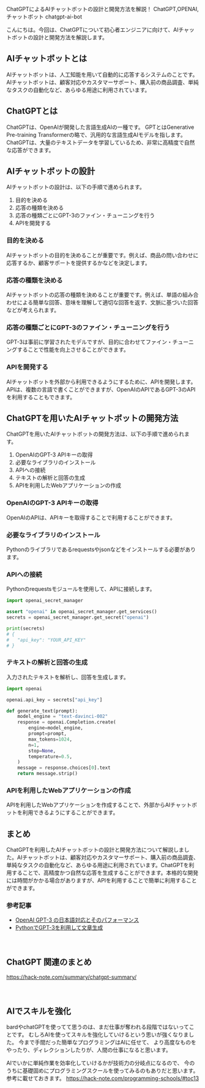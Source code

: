 ChatGPTによるAIチャットボットの設計と開発方法を解説！
ChatGPT,OPENAI,チャットボット
chatgpt-ai-bot

こんにちは。今回は、ChatGPTについて初心者エンジニアに向けて、AIチャットボットの設計と開発方法を解説します。

## AIチャットボットとは

AIチャットボットは、人工知能を用いて自動的に応答するシステムのことです。AIチャットボットは、顧客対応やカスタマーサポート、購入前の商品調査、単純なタスクの自動化など、あらゆる用途に利用されています。

## ChatGPTとは

ChatGPTは、OpenAIが開発した言語生成AIの一種です。 GPTとはGenerative Pre-training Transformerの略で、汎用的な言語生成AIモデルを指します。ChatGPTは、大量のテキストデータを学習しているため、非常に高精度で自然な応答ができます。

## AIチャットボットの設計

AIチャットボットの設計は、以下の手順で進められます。

1. 目的を決める
2. 応答の種類を決める
3. 応答の種類ごとにGPT-3のファイン・チューニングを行う
4. APIを開発する

### 目的を決める

AIチャットボットの目的を決めることが重要です。例えば、商品の問い合わせに応答するか、顧客サポートを提供するかなどを決定します。

### 応答の種類を決める

AIチャットボットの応答の種類を決めることが重要です。例えば、単語の組み合わせによる簡単な回答、意味を理解して適切な回答を返す、文脈に基づいた回答などが考えられます。

### 応答の種類ごとにGPT-3のファイン・チューニングを行う

GPT-3は事前に学習されたモデルですが、目的に合わせてファイン・チューニングすることで性能を向上させることができます。

### APIを開発する

AIチャットボットを外部から利用できるようにするために、APIを開発します。APIは、複数の言語で書くことができますが、OpenAIのAPIであるGPT-3のAPIを利用することもできます。

## ChatGPTを用いたAIチャットボットの開発方法

ChatGPTを用いたAIチャットボットの開発方法は、以下の手順で進められます。

1. OpenAIのGPT-3 APIキーの取得
2. 必要なライブラリのインストール
3. APIへの接続
4. テキストの解析と回答の生成
5. APIを利用したWebアプリケーションの作成

### OpenAIのGPT-3 APIキーの取得

OpenAIのAPIは、APIキーを取得することで利用することができます。

### 必要なライブラリのインストール

Pythonのライブラリであるrequestsやjsonなどをインストールする必要があります。

### APIへの接続

Pythonのrequestsモジュールを使用して、APIに接続します。

```python
import openai_secret_manager

assert "openai" in openai_secret_manager.get_services()
secrets = openai_secret_manager.get_secret("openai")

print(secrets)
# {
#   "api_key": "YOUR_API_KEY"
# }
```

### テキストの解析と回答の生成

入力されたテキストを解析し、回答を生成します。

```python
import openai

openai.api_key = secrets["api_key"]

def generate_text(prompt):
    model_engine = "text-davinci-002"
    response = openai.Completion.create(
        engine=model_engine,
        prompt=prompt,
        max_tokens=1024,
        n=1,
        stop=None,
        temperature=0.5,
    )
    message = response.choices[0].text
    return message.strip()
```

### APIを利用したWebアプリケーションの作成

APIを利用したWebアプリケーションを作成することで、外部からAIチャットボットを利用できるようにすることができます。

## まとめ

ChatGPTを利用したAIチャットボットの設計と開発方法について解説しました。AIチャットボットは、顧客対応やカスタマーサポート、購入前の商品調査、単純なタスクの自動化など、あらゆる用途に利用されています。ChatGPTを利用することで、高精度かつ自然な応答を生成することができます。本格的な開発には時間がかかる場合がありますが、APIを利用することで簡単に利用することができます。

### 参考記事
- [OpenAI GPT-3 の日本語対応とそのパフォーマンス](https://ai-scholar.tech/articles/openai-gpt3-japanese)
- [PythonでGPT-3を利用して文章生成](https://techlife.cookpad.com/entry/2021/04/26/103000)

　

## ChatGPT 関連のまとめ
https://hack-note.com/summary/chatgpt-summary/

　

## AIでスキルを強化
bardやchatGPTを使ってて思うのは、まだ仕事が奪われる段階ではないってことです。
むしろAIを使ってスキルを強化していけるという思いが強くなりました。
今まで手間だった簡単なプログラミングはAIに任せて、
より高度なものをやったり、ディレクションしたりが、人間の仕事になると思います。

AIでいかに単純作業を効率化していけるかが技術力の分岐点になるので、
今のうちに基礎固めにプログラミングスクールを使ってみるのもありだと思います。
参考に載せておきます。
https://hack-note.com/programming-schools/#toc13

